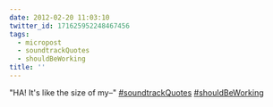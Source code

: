 ```yaml
---
date: 2012-02-20 11:03:10
twitter_id: 171625952248467456
tags:
  - micropost
  - soundtrackQuotes
  - shouldBeWorking
title: ''
---
```


"HA! It's like the size of my–" [#soundtrackQuotes](https://twitter.com/hashtag/soundtrackQuotes) [#shouldBeWorking](https://twitter.com/hashtag/shouldBeWorking)
